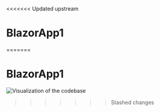 <<<<<<< Updated upstream
# BlazorApp1
=======
# BlazorApp1
![Visualization of the codebase](./diagram.svg)
>>>>>>> Stashed changes
